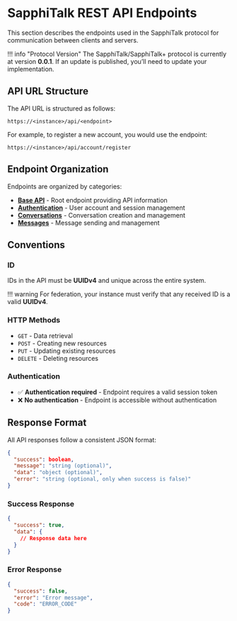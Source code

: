 # SapphiTalk REST API Endpoints

This section describes the endpoints used in the SapphiTalk protocol for communication between clients and servers.

!!! info "Protocol Version"
  The SapphiTalk/SapphiTalk+ protocol is currently at version **0.0.1**. If an update is published, you’ll need to update your implementation.

## API URL Structure

The API URL is structured as follows:

```
https://<instance>/api/<endpoint>
```

For example, to register a new account, you would use the endpoint:

```
https://<instance>/api/account/register
```

## Endpoint Organization

Endpoints are organized by categories:

- **[Base API](base.md)** - Root endpoint providing API information
- **[Authentication](authentication.md)** - User account and session management
- **[Conversations](conversations.md)** - Conversation creation and management
- **[Messages](messages.md)** - Message sending and management

## Conventions

### ID

IDs in the API must be **UUIDv4** and unique across the entire system.

!!! warning
  For federation, your instance must verify that any received ID is a valid **UUIDv4**.

### HTTP Methods

- <span class="method-get">`GET`</span> - Data retrieval
- <span class="method-post">`POST`</span> - Creating new resources
- <span class="method-put">`PUT`</span> - Updating existing resources
- <span class="method-delete">`DELETE`</span> - Deleting resources

### Authentication

- ✅ **Authentication required** - Endpoint requires a valid session token
- ❌ **No authentication** - Endpoint is accessible without authentication

## Response Format

All API responses follow a consistent JSON format:
```json
{
  "success": boolean,
  "message": "string (optional)",
  "data": "object (optional)",
  "error": "string (optional, only when success is false)"
}
```

### Success Response
```json
{
  "success": true,
  "data": {
    // Response data here
  }
}
```

### Error Response
```json
{
  "success": false,
  "error": "Error message",
  "code": "ERROR_CODE"
}
```
